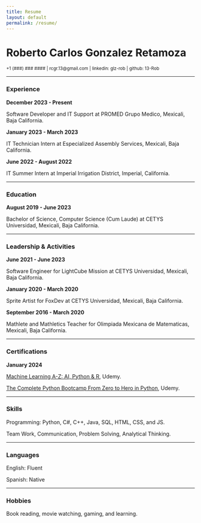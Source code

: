 ```yaml
---
title: Resume
layout: default
permalink: /resume/
---
```


<div class="wrapper align-center">
    <h1>Roberto Carlos Gonzalez Retamoza</h1>
    <small> +1 (###) ### #### | rcgr.13@gmail.com | linkedin: glz-rob | github: 13-Rob </small>
</div>

---

### Experience

**December 2023 - Present**

Software Developer and IT Support at PROMED Grupo Medico, Mexicali, Baja California.

**January 2023 - March 2023**

IT Technician Intern at Especialized Assembly Services, Mexicali, Baja California.

**June 2022 - August 2022**

IT Summer Intern at Imperial Irrigation District, Imperial, California.

---

### Education

**August 2019 - June 2023**

Bachelor of Science, Computer Science (Cum Laude) at CETYS Universidad, Mexicali, Baja California.

---

### Leadership & Activities

**June 2021 - June 2023**

Software Engineer for LightCube Mission at CETYS Universidad, Mexicali, Baja California.

**January 2020 - March 2020**

Sprite Artist for FoxDev at CETYS Universidad, Mexicali, Baja California.

**September 2016 - March 2020**

Mathlete and Mathletics Teacher for Olimpiada Mexicana de Matematicas, Mexicali, Baja California.

---

### Certifications

**January 2024**

[Machine Learning A-Z: AI, Python & R](https://ude.my/UC-f7e41619-8333-4e27-bb3c-81275c7eb839), Udemy.

[The Complete Python Bootcamp From Zero to Hero in Python](https://ude.my/UC-0fde1c0f-95cb-488e-819e-e717700a1e90), Udemy.

---

### Skills

Programming: Python, C#, C++, Java, SQL, HTML, CSS, and JS.

Team Work, Communication, Problem Solving, Analytical Thinking.

---

### Languages

English: Fluent

Spanish: Native

---

### Hobbies

Book reading, movie watching, gaming, and learning.